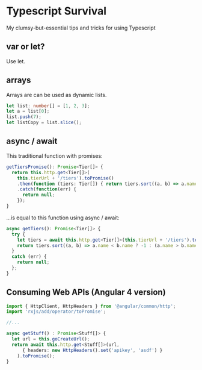 # Typescript Survival
My clumsy-but-essential tips and tricks for using Typescript

## var or let?
Use let.

## arrays
Arrays are can be used as dynamic lists.

```typescript
let list: number[] = [1, 2, 3];
let a = list[0];
list.push(7);
let listCopy = list.slice();
```

## async / await

This traditional function with promises:
```typescript
getTiersPromise(): Promise<Tier[]> {
  return this.http.get<Tier[]>(
    this.tierUrl + '/tiers').toPromise()
    .then(function (tiers: Tier[]) { return tiers.sort((a, b) => a.name < b.name ? -1 : (a.name > b.name ? 1 : 0)))
    .catch(function(err) {
      return null;
    });
} 
```
...is equal to this function using async / await:

```typescript
async getTiers(): Promise<Tier[]> {
  try {
    let tiers = await this.http.get<Tier[]>(this.tierUrl + '/tiers').toPromise();
    return tiers.sort((a, b) => a.name < b.name ? -1 : (a.name > b.name ? 1 : 0));
  }
  catch (err) {
    return null;
  };
}
```

## Consuming Web APIs (Angular 4 version)

```typescript
import { HttpClient, HttpHeaders } from '@angular/common/http';
import 'rxjs/add/operator/toPromise';

//...

async getStuff() : Promise<Stuff[]> {
  let url = this.goCreateUrl();
  return await this.http.get<Stuff[]>(url,
      { headers: new HttpHeaders().set('apikey', 'asdf') }
    ).toPromise();
}
```

